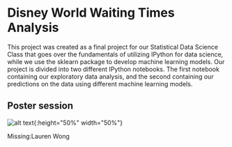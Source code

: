 # Disney World Waiting Times Analysis
This project was created as a final project for our Statistical Data Science Class that goes over the fundamentals of utilizing IPython for data science, while we use the sklearn package to develop machine learning models. Our project is divided into two different IPython notebooks. The first notebook containing our exploratory data analysis, and the second containing our predictions on the data using different machine learning models.


## Poster session
![alt text](https://i.imgur.com/900umc2.jpg){:height="50%" width="50%"}

Missing:Lauren Wong









